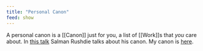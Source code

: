 ```yaml
---
title: "Personal Canon"
feed: show
---
```


A personal canon is a [[Canon]] just for you, a list of [[Work]]s that _you_ care about. In [this talk](https://www.youtube.com/watch?v=hgT1A5KqCik) Salman Rushdie talks about his canon. My canon is [here](https://reddy.notion.site/852e1df157e848ffa12bf542d3a091ab?v=f8460702d5d34f65b6d1878e20b3875f). 